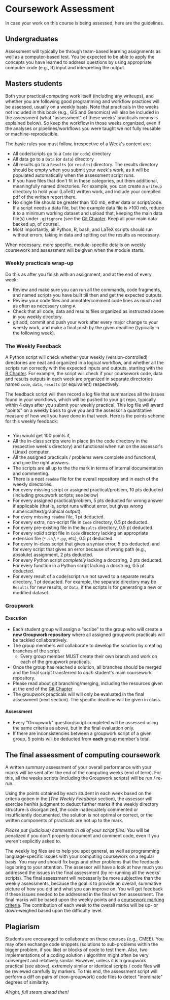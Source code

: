 Coursework Assessment 
===================================================

In case your work on this course is being assessed, here are the guidelines.

## Undergraduates

Assessment will typically be through team-based learning assignments as well as a computer-based test. You be
expected to be able to apply the concepts you have learned to address questions by using appropriate computer code (e.g., R) input and interpreting the output.

## Masters students

Both your practical computing work itself (including any writeups), and whether you are following good programming and workflow
practices will be assessed, usually on a weekly basis. Note that practicals in the weeks not included in this book (e.g., GIS and Genomics) will also be included in the assessment (what "assessment" of these weeks' practicals means is explained below). So keep the workflow in those weeks organized, even if the analyses or pipelines/workflows you were taught we not fully reusable or machine-reproducible.

The basic rules you must follow, irrespective of a Week's content are:

* All code/scripts go to a ``Code`` (or ``code``) directory
* All data go to a ``Data`` (or ``data``) directory
* All results go to a ``Results`` (or ``results``) directory. The results directory should be empty when you submit your week's work, as it will be populated automatically when the assessment script runs. 
* If you have files that don't fit in these categories, put them additional, meaningfully named directories. For example, you can create a ``writeup`` directory to hold your (LaTeX) written work, and include your compiled pdf of the written report there.
* No single file should be greater than 100 mb, either data or script/code. If a script needs a data file, but the example data file is >100 mb, reduce it to a minimum working dataset and upload that, keeping the main data file(s) under ``.gitignore`` (see the [Git Chapter](./03-Git.ipynb). Keep all your main data backed up, of course!.
* Most importantly, all Python, R, bash, and LaTeX scripts should run without errors, taking in data and spitting out the results as necessary.

When necessary, more specific, module-specific details on weekly coursework and assessment will be given when the module starts.

### Weekly practicals wrap-up

Do this as after you finish with an assignment, and at the end of every
week:

* Review and make sure you can run all the commands, code fragments, and named scripts you have built till then and get the expected    outputs.
* Review your code files and annotate/comment code lines as much and as often as necessary using ``#``.
* Check that all code, data and results files organized as instructed above in you weekly directory.
* git add, commit and push your work after every major change to your weekly work, and make a final push by the given deadline (typically in the following week).

### The Weekly Feedback

A Python script will check whether your weekly (version-controlled) directories
are neat and organized in a logical workflow, and whether all the scripts run
correctly with the expected inputs and outputs, starting with the [R
Chapter](07-R.ipynb). For example, the script will check if your coursework
code, data and results outputs in each week are organized in separate
directories named ``code``, ``data``, ``results`` (or equivalent) respectively.

The feedback script will then record a log file that summarizes all the issues
found in your workflows, which will be pushed to your git repo, typically within
4 days after you submit your weekly practical. This log file will award "points"
on a weekly basis to give you and the assessor a quantitative measure of how
well you have done in that week. Here is the points scheme for this weekly
feedback:


```{note} An *in-class script* is one that is either given to you in class, or which you built from code fragments used in class (typically by re-typing them verbatim) to illustrate one or more programming concepts/tools. An *assigned script* is one you have written yourself, either from scratch, or by modifying one given to you, to address/answer a problem or task assigned to you (always appearing under a "Practicals" subsection of a chapter).
```
* You would get 100 points if,
* All the in-class scripts  were in place (in the code directory in the respective week's directory) and functional when run on the assessor's (Linux) computer.
* All the assigned practicals / problems  were complete and functional, and give the right answers.
* The scripts are all up to the the mark in terms of internal documentation and commenting.
* There is a neat ``readme`` file for the overall repository and in each of the weekly directories.
* For every missing script or assigned practical/problem, 10 pts deducted (including groupwork scripts; see below)
* For every assigned practical/problem, 5 pts deducted for wrong answer if applicable (that is, script runs without error, but gives wrong numerical/text/graphical output).
* For every missing ``readme`` file, 1 pt deducted.
* For every extra, non-script file in ``Code`` directory, 0.5 pt deducted.
* For every pre-existing file in the ``Results`` directory, 0.5 pt deducted.
* For every *valid* script file in ``Code`` directory lacking an appropriate extension file (``*.sh``,\ ``*.py``, etc), 0.5 pt deducted.
* For every in-class script that gives a syntax error, 5 pts deducted, and for every script that gives an error because of wrong path (e.g., absolute) assignment, 2 pts deducted.
* For every Python script *completely* lacking a docstring, 2 pts deducted. For every function in a Python script lacking a docstring,   0.5 pt deducted.
* For every result of a code/script run not saved to a separate results directory, 1 pt deducted. For example, the separate directory may be ``Results`` for new results, or ``Data``, if the scripts is for generating a new or modified dataset.

### Groupwork

#### Execution

* Each student group will assign a "scribe" to the group who will create a **new Groupwork repository** where all assigned groupwork practicals will be tackled collaboratively.
* The group members will collaborate to develop the solution by creating branches of the script. 
    * Every group member MUST create their own branch and work on each of the groupwork practicals.
* Once the group has reached a solution, all branches should be merged and the final script transferred to *each* student's main coursework repository.
* Please read about git branching/merging, including the resources given at the end of the [Git Chapter](03-Git.ipynb)
* The groupwork practicals will will only be evaluated in the final assessment (next section). The specific deadline will be given in class.

#### Assessment

* Every "Groupwork" question/script completed will be assessed using the same criteria as above, but in the final evaluation only. 
* If there are inconsistencies between a groupwork script of a given group, 5 points will be deducted from **each** group member's total.    

## The final assessment of computing coursework

A written summary assessment of your overall performance with your marks
will be sent after the end of the computing weeks (end of term). For this, all the weeks
scripts (including the Groupwork scripts) will be run / re-run. 

Using the points obtained by each student in each week based on the criteria goben in the (*The Weekly Feedback* section), the assessor will exercise her/his judgment to deduct further marks if the weekly directory structure is disorganized, the code inadequately commented or insufficiently documented, the solution is not optimal or correct, or the written components of practicals are not up to the mark.

*Please put (judicious) comments in all of your script files.* You will be penalized if you don't properly document and comment code, even if you weren't explicitly asked to.

The weekly log files are to help you spot general, as well as programming language-specific issues with your computing coursework on a
regular basis. You may and should fix bugs and other problems that the feedback logs bring to your attention. The assessor will have a look at how much you addressed the issues in the final assessment (by re-running all the weeks' scripts). The final assessment will necessarily be more subjective than the weekly assessments, because the goal is to provide an overall, summative picture of how you did and what you can improve on. You will get feedback if these issues needed to be addressed in the final written assessment. The final marks will be based upon the weekly points and a [coursework marking criteria](<https://github.com/mhasoba/TheMulQuaBio/raw/master/content/readings/MARKING_CRITERIA.pdf>). The contribution of each week to the overall marks will be up- or down-weighed based upon the difficulty level.

## Plagiarism

Students are encouraged to collaborate on these courses (e.g., CMEE). You may often exchange code snippets (solutions to sub-problems within the bigger problem, if you like) or blocks of code to test them. Also, two implementations of a coding solution / algorithm might often be very convergent and relatively similar. However, unless it is a groupwork practical (see above), extremely similar or identical scripts / code files will be reviewed carefully by markers. To this end,  the assessment script will perform a diff on pairs of (non-groupwork) code files to detect "inordinate" degrees of similarity.

*Alright, full steam ahead then!*

<!-- You could make a separate directory called ``TestData`` as the default input and reference the main Data file in the ``.gitignore`` file (see the `Git Chapter <03-Git.ipynb>`__) -->
